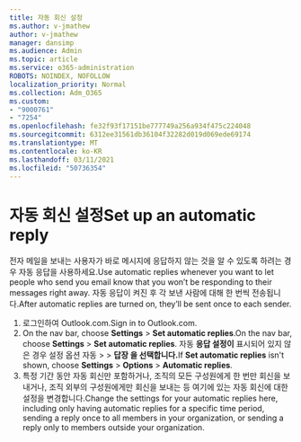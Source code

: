 ```yaml
---
title: 자동 회신 설정
ms.author: v-jmathew
author: v-jmathew
manager: dansimp
ms.audience: Admin
ms.topic: article
ms.service: o365-administration
ROBOTS: NOINDEX, NOFOLLOW
localization_priority: Normal
ms.collection: Adm_O365
ms.custom:
- "9000761"
- "7254"
ms.openlocfilehash: fe32f93f17151be777749a256a934f475c224048
ms.sourcegitcommit: 6312ee31561db36104f32282d019d069ede69174
ms.translationtype: MT
ms.contentlocale: ko-KR
ms.lasthandoff: 03/11/2021
ms.locfileid: "50736354"
---
```

# <a name="set-up-an-automatic-reply"></a><span data-ttu-id="81d7d-102">자동 회신 설정</span><span class="sxs-lookup"><span data-stu-id="81d7d-102">Set up an automatic reply</span></span>

<span data-ttu-id="81d7d-103">전자 메일을 보내는 사용자가 바로 메시지에 응답하지 않는 것을 알 수 있도록 하려는 경우 자동 응답을 사용하세요.</span><span class="sxs-lookup"><span data-stu-id="81d7d-103">Use automatic replies whenever you want to let people who send you email know that you won’t be responding to their messages right away.</span></span> <span data-ttu-id="81d7d-104">자동 응답이 켜진 후 각 보낸 사람에 대해 한 번씩 전송됩니다.</span><span class="sxs-lookup"><span data-stu-id="81d7d-104">After automatic replies are turned on, they’ll be sent once to each sender.</span></span>

1. <span data-ttu-id="81d7d-105">로그인하여 Outlook.com.</span><span class="sxs-lookup"><span data-stu-id="81d7d-105">Sign in to Outlook.com.</span></span>
2. <span data-ttu-id="81d7d-106">On the nav bar, choose **Settings**  >  **Set automatic replies**.</span><span class="sxs-lookup"><span data-stu-id="81d7d-106">On the nav bar, choose **Settings** > **Set automatic replies**.</span></span> <span data-ttu-id="81d7d-107">자동 **응답 설정이** 표시되어 있지 않은 경우 설정 옵션 자동  >    >  **답장 을 선택합니다.**</span><span class="sxs-lookup"><span data-stu-id="81d7d-107">If **Set automatic replies** isn't shown, choose **Settings** > **Options** > **Automatic replies**.</span></span>
3. <span data-ttu-id="81d7d-108">특정 기간 동안 자동 회신만 포함하거나, 조직의 모든 구성원에게 한 번만 회신을 보내거나, 조직 외부의 구성원에게만 회신을 보내는 등 여기에 있는 자동 회신에 대한 설정을 변경합니다.</span><span class="sxs-lookup"><span data-stu-id="81d7d-108">Change the settings for your automatic replies here, including only having automatic replies for a specific time period, sending a reply once to all members in your organization, or sending a reply only to members outside your organization.</span></span>
